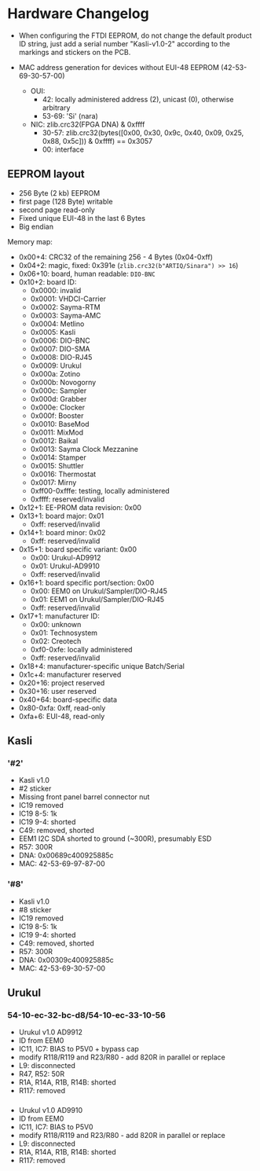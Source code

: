 # Hardware Changelog

* When configuring the FTDI EEPROM, do not change the default product ID string,
  just add a serial number "Kasli-v1.0-2" according to the markings and
  stickers on the PCB.

* MAC address generation for devices without EUI-48 EEPROM (42-53-69-30-57-00)
  * OUI:
    * 42: locally administered address (2), unicast (0), otherwise arbitrary
    * 53-69: 'Si' (nara)
  * NIC: zlib.crc32(FPGA DNA) & 0xffff
    * 30-57: zlib.crc32(bytes([0x00, 0x30, 0x9c, 0x40, 0x09,
      0x25, 0x88, 0x5c])) & 0xffff) == 0x3057
    * 00: interface

## EEPROM layout

* 256 Byte (2 kb) EEPROM
* first page (128 Byte) writable
* second page read-only
* Fixed unique EUI-48 in the last 6 Bytes
* Big endian

Memory map:

* 0x00+4: CRC32 of the remaining 256 - 4 Bytes (0x04-0xff)
* 0x04+2: magic, fixed: 0x391e (`zlib.crc32(b"ARTIQ/Sinara") >> 16`)
* 0x06+10: board, human readable: `DIO-BNC`
* 0x10+2: board ID:
  * 0x0000: invalid
  * 0x0001: VHDCI-Carrier
  * 0x0002: Sayma-RTM
  * 0x0003: Sayma-AMC
  * 0x0004: Metlino
  * 0x0005: Kasli
  * 0x0006: DIO-BNC
  * 0x0007: DIO-SMA
  * 0x0008: DIO-RJ45
  * 0x0009: Urukul
  * 0x000a: Zotino
  * 0x000b: Novogorny
  * 0x000c: Sampler
  * 0x000d: Grabber
  * 0x000e: Clocker
  * 0x000f: Booster
  * 0x0010: BaseMod
  * 0x0011: MixMod
  * 0x0012: Baikal
  * 0x0013: Sayma Clock Mezzanine
  * 0x0014: Stamper
  * 0x0015: Shuttler
  * 0x0016: Thermostat
  * 0x0017: Mirny
  * 0xff00-0xfffe: testing, locally administered
  * 0xffff: reserved/invalid
* 0x12+1: EE-PROM data revision: 0x00
* 0x13+1: board major: 0x01
  * 0xff: reserved/invalid
* 0x14+1: board minor: 0x02
  * 0xff: reserved/invalid
* 0x15+1: board specific variant: 0x00
  * 0x00: Urukul-AD9912
  * 0x01: Urukul-AD9910
  * 0xff: reserved/invalid
* 0x16+1: board specific port/section: 0x00
  * 0x00: EEM0 on Urukul/Sampler/DIO-RJ45
  * 0x01: EEM1 on Urukul/Sampler/DIO-RJ45
  * 0xff: reserved/invalid
* 0x17+1: manufacturer ID:
  * 0x00: unknown
  * 0x01: Technosystem
  * 0x02: Creotech
  * 0xf0-0xfe: locally administered
  * 0xff: reserved/invalid
* 0x18+4: manufacturer-specific unique Batch/Serial
* 0x1c+4: manufacturer reserved
* 0x20+16: project reserved
* 0x30+16: user reserved
* 0x40+64: board-specific data
* 0x80-0xfa: 0xff, read-only
* 0xfa+6: EUI-48, read-only

## Kasli

### '#2'

* Kasli v1.0
* #2 sticker
* Missing front panel barrel connector nut
* IC19 removed
* IC19 8-5: 1k
* IC19 9-4: shorted
* C49: removed, shorted
* EEM1 I2C SDA shorted to ground (~300R), presumably ESD
* R57: 300R
* DNA: 0x00689c400925885c
* MAC: 42-53-69-97-87-00

### '#8'

* Kasli v1.0
* #8 sticker
* IC19 removed
* IC19 8-5: 1k
* IC19 9-4: shorted
* C49: removed, shorted
* R57: 300R
* DNA: 0x00309c400925885c
* MAC: 42-53-69-30-57-00

## Urukul

### 54-10-ec-32-bc-d8/54-10-ec-33-10-56

* Urukul v1.0 AD9912
* ID from EEM0
* IC11, IC7: BIAS to P5V0 + bypass cap
* modify R118/R119 and R23/R80 - add 820R in parallel or replace
* L9: disconnected
* R47, R52: 50R
* R1A, R14A, R1B, R14B: shorted
* R117: removed

###

* Urukul v1.0 AD9910
* ID from EEM0
* IC11, IC7: BIAS to P5V0
* modify R118/R119 and R23/R80 - add 820R in parallel or replace
* L9: disconnected
* R1A, R14A, R1B, R14B: shorted
* R117: removed
